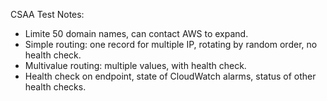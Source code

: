 CSAA Test Notes:  
* Limite 50 domain names, can contact AWS to expand.
* Simple routing: one record for multiple IP, rotating by random order, no health check.
* Multivalue routing: multiple values, with health check.
* Health check on endpoint, state of CloudWatch alarms, status of other health checks.
